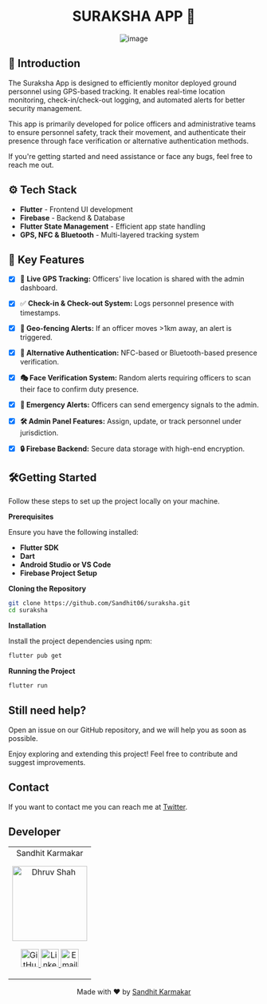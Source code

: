 <h1 align="center"><b> SURAKSHA APP 📱</b></h1>

<p align="center">
  <img src="https://user-images.githubusercontent.com/87411045/227756087-0f2c82d4-4b7c-4ee7-a1b3-800f5be68d9b.png" alt="image">
</p>


## 🤖 Introduction

The Suraksha App is designed to efficiently monitor deployed ground personnel using GPS-based tracking. It enables real-time location monitoring, check-in/check-out logging, and automated alerts for better security management.

This app is primarily developed for police officers and administrative teams to ensure personnel safety, track their movement, and authenticate their presence through face verification or alternative authentication methods.

If you're getting started and need assistance or face any bugs, feel free to reach me out.

## ⚙️ Tech Stack

- **Flutter** - Frontend UI development
- **Firebase** - Backend & Database
- **Flutter State Management** - Efficient app state handling
- **GPS, NFC & Bluetooth** - Multi-layered tracking system

## 🔋 Key Features

- [x] 📍 **Live GPS Tracking:** Officers' live location is shared with the admin dashboard.
- [x] ✅ **Check-in & Check-out System:** Logs personnel presence with timestamps.
- [x] **🚨 Geo-fencing Alerts:** If an officer moves >1km away, an alert is triggered.
- [x] **📡 Alternative Authentication:** NFC-based or Bluetooth-based presence verification.
- [x] **🎭 Face Verification System:** Random alerts requiring officers to scan their face to confirm duty presence.
- [x] **📢 Emergency Alerts:** Officers can send emergency signals to the admin.
- [x] **🛠 Admin Panel Features:** Assign, update, or track personnel under jurisdiction.
- [x] **🔒 Firebase Backend:** Secure data storage with high-end encryption.


## 🛠️Getting Started

Follow these steps to set up the project locally on your machine.

**Prerequisites**

Ensure you have the following installed:

- **Flutter SDK**
- **Dart**
- **Android Studio or VS Code**
- **Firebase Project Setup**

**Cloning the Repository**

```bash
git clone https://github.com/Sandhit06/suraksha.git
cd suraksha
```

**Installation**

Install the project dependencies using npm:

```bash
flutter pub get
```

**Running the Project**

```bash
flutter run
```

## Still need help?
Open an issue on our GitHub repository, and we will help you as soon as possible.

Enjoy exploring and extending this project! Feel free to contribute and suggest improvements.

## Contact

If you want to contact me you can reach me at [Twitter](https://x.com/SandhitK).

## Developer
<table>
    <tr align="center">
        <td>
        Sandhit Karmakar
        <p align="center">
            <img src = "https://avatars.githubusercontent.com/u/90787826?v=4" width="150" height="150" alt="Dhruv Shah">
        </p>
            <p align="center">
                <a href = "https://github.com/Sandhit06">
                    <img src = "http://www.iconninja.com/files/241/825/211/round-collaboration-social-github-code-circle-network-icon.svg" width="36" height = "36" alt="GitHub"/>
                </a>
                <a href = "https://www.linkedin.com/in/sandhit-karmakar/" target="_blank">
                    <img src = "http://www.iconninja.com/files/863/607/751/network-linkedin-social-connection-circular-circle-media-icon.svg" width="36" height="36" alt="LinkedIn"/>
                </a>
                <a href = "mailto:sandhitkarmakar@gmail.com" target="_blank">
                    <img src = "https://www.iconninja.com/files/312/807/734/share-send-email-chat-circle-message-mail-icon.svg" width="36" height="36" alt="Email"/>
                </a>
            </p>
        </td>
    </tr>
</table>

<p align="center">
    Made with ❤️ by <a href="https://github.com/Sandhit06">Sandhit Karmakar</a>
</p>
